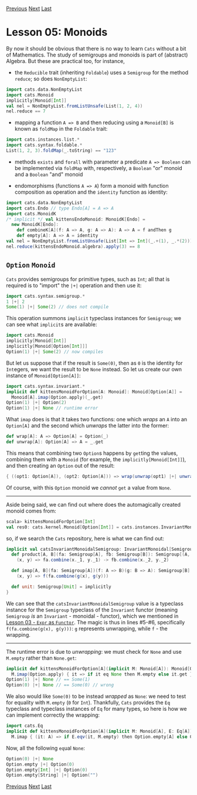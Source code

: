 [Previous](https://github.com/sjbiaga/kittens/blob/main/nat-1-trampoline/README.md) [Next](https://github.com/sjbiaga/kittens/blob/main/monoid-2-list/README.md) [Last](https://github.com/sjbiaga/kittens/blob/main/expr-08-monoidK/README.md)

Lesson 05: Monoids
==================

By now it should be obvious that there is no way to learn `Cats` without a bit of Mathematics. The study of semigroups and
monoids is part of (abstract) Algebra. But these are practical too, for instance,

 - the `Reducible` trait (inheriting `Foldable`) uses a `Semigroup` for the method `reduce`; so does `NonEmptyList`:

```Scala
import cats.data.NonEmptyList
import cats.Monoid
implicitly[Monoid[Int]]
val nel = NonEmptyList.fromListUnsafe(List(1, 2, 4))
nel.reduce == 7
```

 - mapping a function `A => B` and then reducing using a `Monoid[B]` is known as `foldMap` in the `Foldable` trait:

```Scala
import cats.instances.list.*
import cats.syntax.foldable.*
List(1, 2, 3).foldMap(_.toString) == "123"
```

 - methods `exists` and `forall` with parameter a predicate `A => Boolean` can be implemented via `foldMap` with,
   respectively, a `Boolean` "or" monoid and a `Boolean` "and" monoid

 - endomorphisms (functions `A => A`) form a monoid with function composition as operation and the `identity` function as
   identity:

```Scala
import cats.data.NonEmptyList
import cats.Endo // type Endo[A] = A => A
import cats.MonoidK
/* implicit */ val kittensEndoMonoid: MonoidK[Endo] =
  new MonoidK[Endo]:
    def combineK[A](f: A => A, g: A => A): A => A = f andThen g
    def empty[A]: A => A = identity
val nel = NonEmptyList.fromListUnsafe(List[Int => Int](_.+(1), _.*(2)))
nel.reduce(kittensEndoMonoid.algebra).apply(3) == 8
```

`Option` `Monoid`
-----------------

`Cats` provides semigroups for primitive types, such as `Int`; all that is required is to "import" the `|+|` operation and
then use it:

```Scala
import cats.syntax.semigroup.*
1 |+| 2
Some(1) |+| Some(2) // does not compile
```

This operation summons `implicit` typeclass instances for `Semigroup`; we can see what `implicit`s are available:

```Scala
import cats.Monoid
implicitly[Monoid[Int]]
implicitly[Monoid[Option[Int]]]
Option(1) |+| Some(2) // now compiles
```

But let us suppose that if the result is `Some(0)`, then as `0` is the identity for `Int`egers, we want the result to be
`None` instead. So let us create our own instance of `Monoid[Option[A]]`:

```Scala
import cats.syntax.invariant.*
implicit def kittensMonoidForOption[A: Monoid]: Monoid[Option[A]] =
  Monoid[A].imap(Option.apply)(_.get)
Option(1) |+| Option(2)
Option(1) |+| None // runtime error
```

What `imap` does is that it takes two functions: one which _wraps_ an `A` into an `Option[A]` and the second which _unwraps_
the latter into the former:

```Scala
def wrap[A]: A => Option[A] = Option(_)
def unwrap[A]: Option[A] => A = _.get
```

This means that combining two `Option`s happens by `get`ting the values, combining them with a `Monoid` (for example, the
`implicitly[Monoid[Int]]`), and then creating an `Option` out of the result:

```Scala
{ ((opt1: Option[A]), (opt2: Option[A])) => wrap(unwrap(opt1) |+| unwrap(opt2)) }
```

Of course, with this `Option` monoid we _cannot_ `get` a value from `None`.

---

Aside being said, we can find out where does the automagically created monoid comes from:

```scala
scala> kittensMonoidForOption[Int]
val res0: cats.kernel.Monoid[Option[Int]] = cats.instances.InvariantMonoidalInstances$$anon$9@54950027
```

so, if we search the `Cats` repository, here is what we can find out:

```Scala
implicit val catsInvariantMonoidalSemigroup: InvariantMonoidal[Semigroup] = new InvariantMonoidal[Semigroup] {
  def product[A, B](fa: Semigroup[A], fb: Semigroup[B]): Semigroup[(A, B)] =
    (x, y) => fa.combine(x._1, y._1) -> fb.combine(x._2, y._2)

  def imap[A, B](fa: Semigroup[A])(f: A => B)(g: B => A): Semigroup[B] = // line #5
    (x, y) => f(fa.combine(g(x), g(y)))                                  // line #6

  def unit: Semigroup[Unit] = implicitly
}
```

We can see that the `catsInvariantMonoidalSemigroup` value is a typeclass instance for the `Semigroup` typeclass of the
`Invariant` functor (meaning `Semigroup` _is_ an `Invariant` - monoidal - functor), which we mentioned in
[Lesson 03 - `Expr` as `Functor`](https://github.com/sjbiaga/kittens/blob/main/expr-03-swap/README.md#expr-as-functor). The
magic is thus in lines #5-#6, specifically `f(fa.combine(g(x), g(y)))`: `g` represents unwrapping, while `f` - the wrapping.

---

The runtime error is due to _unwrapping_: we must check for `None` and use `M.empty` rather than `None.get`:

```Scala
implicit def kittensMonoidForOption[A](implicit M: Monoid[A]): Monoid[Option[A]] =
  M.imap(Option.apply) { it => if it eq None then M.empty else it.get }
Option(1) |+| None // == Some(1)
Option(0) |+| None // == Some(0) // wrong
```

We also would like `Some(0)` to be instead _wrapped_ as `None`: we need to test for equality with `M.empty` (`0` for `Int`).
Thankfully, `Cats` provides the `Eq` typeclass and typeclass instances of `Eq` for many types, so here is how we can
implement correctly the wrapping:

```Scala
import cats.Eq
implicit def kittensMonoidForOption[A](implicit M: Monoid[A], E: Eq[A]): Monoid[Option[A]] =
  M.imap { (it: A) => if E.eqv(it, M.empty) then Option.empty[A] else Option.apply[A](it) } (_.getOrElse(M.empty))
```

Now, all the following `eq`ual `None`:

```Scala
Option(0) |+| None
Option.empty |+| Option(0)
Option.empty[Int] |+| Option(0)
Option.empty[String] |+| Option("")
```

[Previous](https://github.com/sjbiaga/kittens/blob/main/nat-1-trampoline/README.md) [Next](https://github.com/sjbiaga/kittens/blob/main/monoid-2-list/README.md) [Last](https://github.com/sjbiaga/kittens/blob/main/expr-08-monoidK/README.md)
